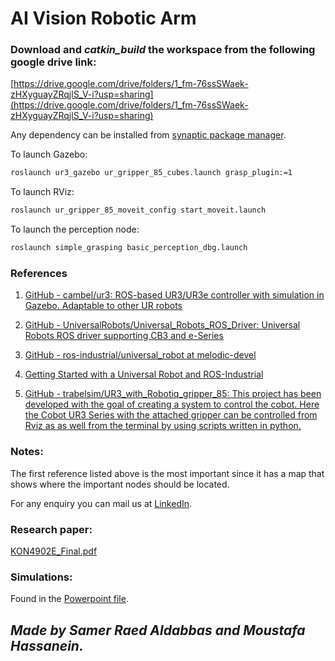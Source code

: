 # AI Vision Robotic Arm

### Download and *catkin_build* the workspace from the following google drive link:

[https://drive.google.com/drive/folders/1_fm-76ssSWaek-zHXyguayZRqjlS_V-i?usp=sharing](https://drive.google.com/drive/folders/1_fm-76ssSWaek-zHXyguayZRqjlS_V-i?usp=sharing)

Any dependency can be installed from [synaptic package manager](https://itsfoss.com/synaptic-package-manager/).

To launch Gazebo:

```bash
roslaunch ur3_gazebo ur_gripper_85_cubes.launch grasp_plugin:=1
```

To launch RViz:

```bash
roslaunch ur_gripper_85_moveit_config start_moveit.launch
```

To launch the perception node:

```bash
roslaunch simple_grasping basic_perception_dbg.launch
```

### References

1) [GitHub - cambel/ur3: ROS-based UR3/UR3e controller with simulation in Gazebo. Adaptable to other UR robots](https://github.com/cambel/ur3)

2) [GitHub - UniversalRobots/Universal_Robots_ROS_Driver: Universal Robots ROS driver supporting CB3 and e-Series](https://github.com/UniversalRobots/Universal_Robots_ROS_Driver)

3) [GitHub - ros-industrial/universal_robot at melodic-devel](https://github.com/ros-industrial/universal_robot/tree/melodic-devel)

4) [Getting Started with a Universal Robot and ROS-Industrial](http://wiki.ros.org/universal_robot/Tutorials/Getting%20Started%20with%20a%20Universal%20Robot%20and%20ROS-Industrial)

5) [GitHub - trabelsim/UR3_with_Robotiq_gripper_85: This project has been developed with the goal of creating a system to control the cobot. Here the Cobot UR3 Series with the attached gripper can be controlled from Rviz as as well from the terminal by using scripts written in python.](https://github.com/trabelsim/UR3_with_Robotiq_gripper_85)

### Notes:

The first reference listed above is the most important since it has a map that shows where the important nodes should be located.

For any enquiry you can mail us at [LinkedIn](https://www.linkedin.com/in/samer-raed-a-068133ab/).

### Research paper:

[KON4902E_Final.pdf](AI%20Vision%20Robotic%20Arm/KON4902E_Final.pdf)

### Simulations:

Found in the [Powerpoint file](https://ituedutr-my.sharepoint.com/:p:/g/personal/hassaneinm18_itu_edu_tr/EYlx56oSNS1Hhd5pFUdge34B76VQJorgT_WdJFdxJziscA?e=S8ihE1).

## *Made by Samer Raed Aldabbas and Moustafa Hassanein.*
